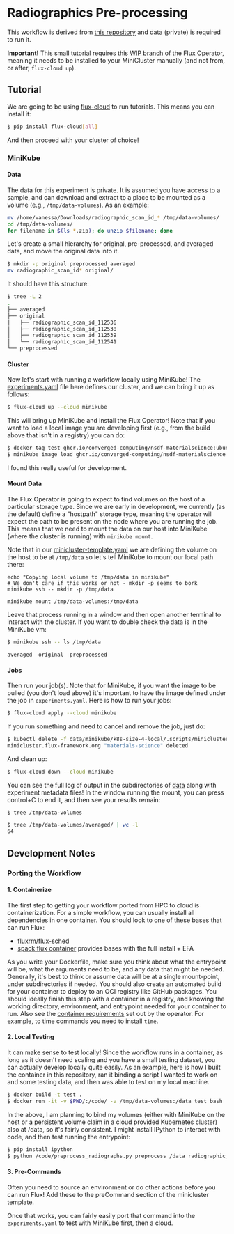 # Radiographics Pre-processing

This workflow is derived from [this repository](https://github.com/nsdf-fabric/nsdf-materialscience/tree/main/python/nsdf/materialscience/radiographics_preprocessing) and data (private) is required to run it.

**Important!** This small tutorial requires this [WIP branch](https://github.com/flux-framework/flux-operator/pull/77) of the Flux Operator,
meaning it needs to be installed to your MiniCluster manually (and not from, or after, `flux-cloud up`).

## Tutorial

We are going to be using [flux-cloud](https://converged-computing.github.io/flux-cloud/) to run tutorials. This means you can install it:

```bash
$ pip install flux-cloud[all]
```

And then proceed with your cluster of choice!

### MiniKube

#### Data

The data for this experiment is private. It is assumed you have access to a sample, and can
download and extract to a place to be mounted as a volume (e.g., `/tmp/data-volumes`). As an example:

```bash
mv /home/vanessa/Downloads/radiographic_scan_id_* /tmp/data-volumes/
cd /tmp/data-volumes/
for filename in $(ls *.zip); do unzip $filename; done
```

Let's create a small hierarchy for original, pre-processed, and averaged data,
and move the original data into it.

```bash
$ mkdir -p original preprocessed averaged
mv radiographic_scan_id* original/
```

It should have this structure:

```bash
$ tree -L 2
.
├── averaged
├── original
│   ├── radiographic_scan_id_112536
│   ├── radiographic_scan_id_112538
│   ├── radiographic_scan_id_112539
│   └── radiographic_scan_id_112541
└── preprocessed
```

#### Cluster

Now let's start with running a workflow locally using MiniKube! The [experiments.yaml](experiments.yaml)
file here defines our cluster, and we can bring it up as follows:

```bash
$ flux-cloud up --cloud minikube
```

This will bring up MiniKube and install the Flux Operator! Note that if you want to load
a local image you are developing first (e.g., from the build above that isn't in a registry)
you can do:

```bash
$ docker tag test ghcr.io/converged-computing/nsdf-materialscience:ubuntu-20.04
$ minikube image load ghcr.io/converged-computing/nsdf-materialscience:ubuntu-20.04
```

I found this really useful for development.

#### Mount Data

The Flux Operator is going to expect to find volumes on the host of a particular storage type.
Since we are early in development, we currently (as the default) define a "hostpath" storage type,
meaning the operator will expect the path to be present on the node where you are running the job.
This means that we need to mount the data on our host into MiniKube (where the cluster is running)
with `minikube mount`. 

Note that in our [minicluster-template.yaml](minicluster-template.yaml) we are defining the volume on the host to 
be at `/tmp/data` so let's tell MiniKube to mount our local path there:

```
echo "Copying local volume to /tmp/data in minikube"
# We don't care if this works or not - mkdir -p seems to bork
minikube ssh -- mkdir -p /tmp/data

minikube mount /tmp/data-volumes:/tmp/data
```
Leave that process running in a window and then open another terminal to interact with the cluster.
If you want to double check the data is in the MiniKube vm:

```bash
$ minikube ssh -- ls /tmp/data
```
```console
averaged  original  preprocessed
```

#### Jobs

Then run your job(s). Note that for MiniKube, if you want the image to be pulled (you don't load
above) it's important to have the image defined under the job in `experiments.yaml`. Here is how 
to run your jobs:

```bash
$ flux-cloud apply --cloud minikube
```

If you run something and need to cancel and remove the job, just do:

```bash
$ kubectl delete -f data/minikube/k8s-size-4-local/.scripts/minicluster-size-4.yaml 
minicluster.flux-framework.org "materials-science" deleted
```

And clean up:

```bash
$ flux-cloud down --cloud minikube
```

You can see the full log of output in the subdirectories of [data](data)
along with experiment metadata files! In the window running the mount, you can
press control+C to end it, and then see your results remain:

```bash
$ tree /tmp/data-volumes
```
```bash
$ tree /tmp/data-volumes/averaged/ | wc -l
64
```

## Development Notes

### Porting the Workflow

#### 1. Containerize

The first step to getting your workflow ported from HPC to cloud is containerization.
For a simple workflow, you can usually install all dependencies in one container.
You should look to one of these bases that can run Flux:

 - [fluxrm/flux-sched](https://hub.docker.com/r/fluxrm/flux-sched)
 - [spack flux container](https://github.com/orgs/rse-ops/packages?repo_name=spack-flux-container) provides bases with the full install + EFA
 
As you write your Dockerfile, make sure you think about what the entrypoint will be,
what the arguments need to be, and any data that might be needed. Generally, it's best to 
think or assume data will be at a single mount-point, under subdirectories if needed.
You should also create an automated build for your container to deploy to an OCI
registry like GitHub packages. You should ideally finish this step with a container in
a registry, and knowing the working directory, environment, and entrypoint needed for your container to run.
Also see the [container requirements](https://flux-framework.org/flux-operator/development/developer-guide.html#container-requirements) 
set out by the operator. For example, to time commands
you need to install `time`.

#### 2. Local Testing

It can make sense to test locally! Since the workflow runs in a container, as long as 
it doesn't need scaling and you have a small testing dataset, you can actually develop
locally quite easily. As an example, here is how I built the container in this repository,
ran it binding a script I wanted to work on and some testing data, and then was able to
test on my local machine.

```bash
$ docker build -t test .
$ docker run -it -v $PWD/:/code/ -v /tmp/data-volumes:/data test bash
```

In the above, I am planning to bind my volumes (either with MiniKube on the host or a persistent volume
claim in a cloud provided Kubernetes cluster) also at /data, so it's fairly consistent. I might
install IPython to interact with code, and then test running the entrypoint:

```bash
$ pip install ipython
$ python /code/preprocess_radiographs.py preprocess /data radiographic_scan_id_112536
```

#### 3. Pre-Commands

Often you need to source an environment or do other actions before you can run
Flux! Add these to the preCommand section of the minicluster template.

Once that works, you can fairly easily port that command into the `experiments.yaml`
to test with MiniKube first, then a cloud.
